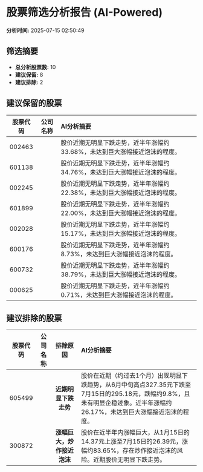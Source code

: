 # 股票筛选分析报告 (AI-Powered)

**分析时间:** 2025-07-15 02:50:49

## 筛选摘要

- **总分析股票数:** 10
- **建议保留:** 8
- **建议排除:** 2

## 建议保留的股票

| 股票代码 | 公司名称 | AI分析摘要 |
|:---:|:---:|:---|
| 002463 |  | 股价近期无明显下跌走势，近半年涨幅约33.68%，未达到巨大涨幅接近泡沫的程度。 |
| 601138 |  | 股价近期无明显下跌走势，近半年涨幅约34.76%，未达到巨大涨幅接近泡沫的程度。 |
| 002245 |  | 股价近期无明显下跌走势，近半年涨幅约22.38%，未达到巨大涨幅接近泡沫的程度。 |
| 601899 |  | 股价近期无明显下跌走势，近半年涨幅约22.00%，未达到巨大涨幅接近泡沫的程度。 |
| 002028 |  | 股价近期无明显下跌走势，近半年涨幅约15.17%，未达到巨大涨幅接近泡沫的程度。 |
| 600176 |  | 股价近期无明显下跌走势，近半年涨幅约8.73%，未达到巨大涨幅接近泡沫的程度。 |
| 600732 |  | 股价近期无明显下跌走势，近半年涨幅约38.79%，未达到巨大涨幅接近泡沫的程度。 |
| 000625 |  | 股价近期无明显下跌走势，近半年涨幅约0.71%，未达到巨大涨幅接近泡沫的程度。 |

## 建议排除的股票

| 股票代码 | 公司名称 | 排除原因 | AI分析摘要 |
|:---:|:---:|:---:|:---|
| 605499 |  | **近期明显下跌走势** | 股价在近期（约过去1个月）出现明显下跌趋势，从6月中旬高点327.35元下跌至7月15日的295.18元，跌幅约9.8%，且未有明显企稳迹象。近半年涨幅约26.17%，未达到巨大涨幅接近泡沫的程度。 |
| 300872 |  | **涨幅巨大，炒作接近泡沫** | 股价在近半年内涨幅巨大，从1月15日的14.37元上涨至7月15日的26.39元，涨幅约83.65%，存在炒作接近泡沫的风险。近期股价无明显下跌走势。 |
